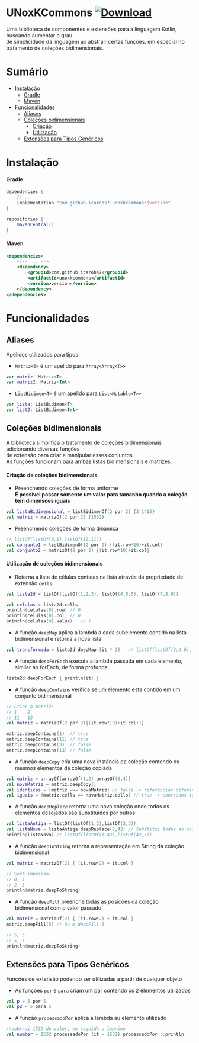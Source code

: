 # UNoxKCommons [ ![Download](https://api.bintray.com/packages/icarohs7/libraries/unoxkcommons/images/download.svg) ](https://bintray.com/icarohs7/libraries/unoxkcommons/_latestVersion)
Uma biblioteca de componentes e extensões para a linguagem Kotlin, buscando aumentar o grau<br>
de simplicidade da linguagem ao abstrair certas funções, em especial no tratamento de coleções bidimensionais.

# Sumário
* [Instalação](#instalação)
	+ [Gradle](#gradle)
	+ [Maven](#maven)
* [Funcionalidades](#funcionalidades)
	+ [Aliases](#aliases)
	+ [Coleções bidimensionais](#coleções-bidimensionais)
		- [Criação](#criação-de-coleções-bidimensionais)
        - [Utilização](#utilização-de-coleções-bidimensionais)
	+ [Extensões para Tipos Genéricos](#extensões-para-tipos-genéricos)
	
# Instalação

#### Gradle

```groovy
dependencies {
	// ...
	implementation "com.github.icarohs7:unoxkcommons:$version"
}

repositories {
	mavenCentral()
}
```

#### Maven

```xml
<dependencies>
	<!-- ... -->
	<dependency>
		<groupId>com.github.icarohs7</groupId>
		<artifactId>unoxkcommons</artifactId>
		<version>version</version>
	</dependency>
</dependencies>
```

# Funcionalidades

## Aliases
Apelidos utilizados para tipos

* `Matriz<T>` é um apelido para `Array<Array<T>>`
```kotlin
var matriz: Matriz<T>
var matriz2: Matriz<Int>
```

* `ListBidimen<T>` é um apelido para `List<Mutable<T>>`
```kotlin
var lista: ListBidimen<T>
var list2: ListBidimen<Int>
```

## Coleções bidimensionais
A biblioteca simplifica o tratamento de coleções bidimensionais adicionando diversas funções<br>
de extensão para criar e manipular esses conjuntos.<br>
As funções funcionam para ambas listas bidimensionais e matrizes.

#### Criação de coleções bidimensionais
* Preenchendo coleções de forma uniforme<br>
**É possível passar somente um valor para tamanho quando a coleção tem dimensões iguais**
```kotlin
val listaBidimensional = listBidimenOf(2 por 2) {3.1415} 
val matriz = matrizOf(2 por 2) {1532} 
```

* Preenchendo coleções de forma dinâmica
```kotlin
// listOf(listOf(0,1),listOf(10,11))
val conjunto1 = listBidimenOf(2 por 2) {(it.row*10)+it.col}
val conjunto2 = matrizOf(2 por 2) {(it.row*10)+it.col}
```

#### Utilização de coleções bidimensionais
* Retorna a lista de células contidas na lista através da propriedade de extensão `cells`
```kotlin
val lista2d = listOf(listOf(1,2,3), listOf(4,5,6), listOf(7,8,9))

val celulas = lista2d.cells
println(celulas[0].row) // 0
println(celulas[0].col) // 0
println(celulas[0].value)   // 1
```

* A função `deepMap` aplica a lambda a cada subelemento contido na lista bidimensional e retorna a nova lista 
```kotlin
val transformada = lista2d deepMap {it * 2}   // listOf(listOf(2,4,6), listOf(8,10,12), listOf(14,16,18))
```

* A função `deepForEach` executa a lambda passada em cada elemento, similar ao forEach, de forma profunda
```kotlin
lista2d deepForEach { println(it) }
```

* A função `deepContains` verifica se um elemento esta contido em um conjunto bidimensional
```kotlin
// Criar a matriz:
// 1    2
// 11   12
val matriz = matrizOf(2 por 2){(it.row*10)+it.col+1} 

matriz.deepContains(1)  // true
matriz.deepContains(11) // true
matriz.deepContains(3)  // false
matriz.deepContains(13) // false
``` 

* A função `deepCopy` cria uma nova instância da coleção contendo os mesmos elementos da coleção copiada
```kotlin
val matriz = arrayOf(arrayOf(1,2),arrayOf(3,4))
val novaMatriz = matriz.deepCopy()
val identicas = (matriz === novaMatriz) // false -> referências diferentes
val iguais = (matriz.cells == novaMatriz.cells) // true -> conteúdos iguais
```

* A função `deepReplace` retorna uma nova coleção onde todos os elementos desejados são substituidos por outros
```kotlin
val listaAntiga = listOf(listOf(1,2),listOf(2,3))
val listaNova = listaAntiga.deepReplace(2,42) // Substitui todas as ocorrências do valor 2 pelo valor 42
println(listaNova) // listOf(listOf(1,42),listOf(42,3))
```

* A função `deepToString` retorna a representação em String da coleção bidimensional
```kotlin
val matriz = matrizOf(2) { (it.row*2) + it.col }

// Será impresso:
// 0, 1
// 2, 3
println(matriz.deepToString)
```

* A função `deepFill` preenche todas as posições da coleção bidimensional com o valor passado
```kotlin
val matriz = matrizOf(2) { (it.row*2) + it.col }
matriz.deepFill(5) // Ou m deepFill 5

// 5, 5
// 5, 5
println(matriz.deepToString)
```

## Extensões para Tipos Genéricos
Funções de extensão podendo ser utilizadas a partir de qualquer objeto

* As funções `por` e `para` criam um par contendo os 2 elementos utilizados
```kotlin
val p = 5 por 5
val p2 = 5 para 5
```

* A função `processadoPor` aplica a lambda au elemento utilizado
```kotlin
//subtrai 1532 do valor, em seguida o imprime
val number = 1532 processadoPor {it - 1532} processadoPor ::println 
```
